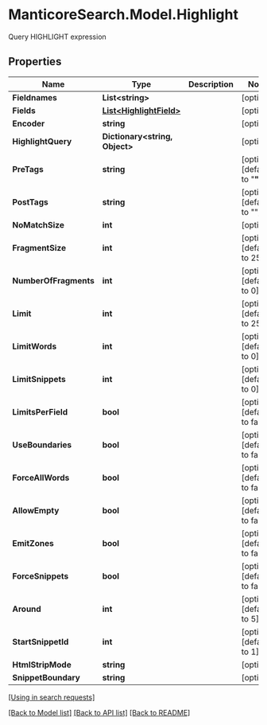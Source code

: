 # ManticoreSearch.Model.Highlight
Query HIGHLIGHT expression

## Properties

Name | Type | Description | Notes
------------ | ------------- | ------------- | -------------
**Fieldnames** | **List&lt;string&gt;** |  | [optional] 
**Fields** | [**List&lt;HighlightField&gt;**](HighlightField.md) |  | [optional] 
**Encoder** | **string** |  | [optional] 
**HighlightQuery** | **Dictionary&lt;string, Object&gt;** |  | [optional] 
**PreTags** | **string** |  | [optional] [default to "<strong>"]
**PostTags** | **string** |  | [optional] [default to "</strong>"]
**NoMatchSize** | **int** |  | [optional] 
**FragmentSize** | **int** |  | [optional] [default to 256]
**NumberOfFragments** | **int** |  | [optional] [default to 0]
**Limit** | **int** |  | [optional] [default to 256]
**LimitWords** | **int** |  | [optional] [default to 0]
**LimitSnippets** | **int** |  | [optional] [default to 0]
**LimitsPerField** | **bool** |  | [optional] [default to false]
**UseBoundaries** | **bool** |  | [optional] [default to false]
**ForceAllWords** | **bool** |  | [optional] [default to false]
**AllowEmpty** | **bool** |  | [optional] [default to false]
**EmitZones** | **bool** |  | [optional] [default to false]
**ForceSnippets** | **bool** |  | [optional] [default to false]
**Around** | **int** |  | [optional] [default to 5]
**StartSnippetId** | **int** |  | [optional] [default to 1]
**HtmlStripMode** | **string** |  | [optional] 
**SnippetBoundary** | **string** |  | [optional] 

[[Using in search requests]](SearchApi.md#Highlight)


[[Back to Model list]](../README.md#documentation-for-models) [[Back to API list]](../README.md#documentation-for-api-endpoints) [[Back to README]](../README.md)

